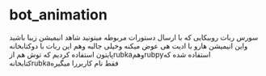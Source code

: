 # bot_animation
سورس ربات روبیکایی که با ارسال دستورات مربوطه میتونید شاهد انیمیشن زیبا باشید واین انیمیشن هارو با ادیت هی عوض میکنه وخیلی جالبه وهم این ربات با دوکتابخانه پایتون استفاده کردیم که توش هم ازrubkaوهمrubpyاستفاده شده که کتابخانهrubkaفقط نام کاربررا میگیره
